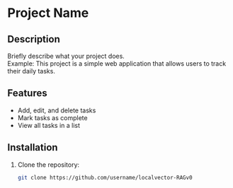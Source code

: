 # Project Name

## Description

Briefly describe what your project does.  
Example: This project is a simple web application that allows users to track their daily tasks.

## Features

- Add, edit, and delete tasks
- Mark tasks as complete
- View all tasks in a list

## Installation

1. Clone the repository:
   ```bash
   git clone https://github.com/username/localvector-RAGv0